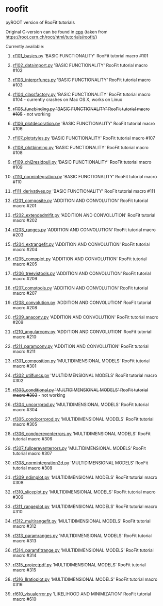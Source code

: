 # roofit
pyROOT version of RooFit tutorials

Original C-version can be found in [cpp](cpp) (taken from https://root.cern.ch/root/html/tutorials/roofit/)

Currently available:

1. [rf101_basics.py](rf101_basics.py) 'BASIC FUNCTIONALITY' RooFit tutorial macro #101
2. [rf102_dataimport.py](rf102_dataimport.py) 'BASIC FUNCTIONALITY' RooFit tutorial macro #102
3. [rf103_interprfuncs.py](rf103_interprfuncs.py) 'BASIC FUNCTIONALITY' RooFit tutorial macro #103
4. [rf104_classfactory.py](rf104_classfactory.py) 'BASIC FUNCTIONALITY' RooFit tutorial macro #104 - currently crashes on Mac OS X, works on Linux
5. ~~[rf105_funcbinding.py](rf105_funcbinding.py) 'BASIC FUNCTIONALITY' RooFit tutorial macro #105~~ - not working
6. [rf106_plotdecoration.py](rf106_plotdecoration.py) 'BASIC FUNCTIONALITY' RooFit tutorial macro #106
7. [rf107_plotstyles.py](rf107_plotstyles.py) 'BASIC FUNCTIONALITY' RooFit tutorial macro #107
8. [rf108_plotbinning.py](rf108_plotbinning.py) 'BASIC FUNCTIONALITY' RooFit tutorial macro #108
9. [rf109_chi2residpull.py](rf109_chi2residpull.py) 'BASIC FUNCTIONALITY' RooFit tutorial macro #109
10. [rf110_normintegration.py](rf110_normintegration.py) 'BASIC FUNCTIONALITY' RooFit tutorial macro #110
11. [rf111_derivatives.py](rf111_derivatives.py) 'BASIC FUNCTIONALITY' RooFit tutorial macro #111
12. [rf201_composite.py](rf201_composite.py) 'ADDITION AND CONVOLUTION' RooFit tutorial macro #201
13. [rf202_extendedmlfit.py](rf202_extendedmlfit.py) 'ADDITION AND CONVOLUTION' RooFit tutorial macro #202
14. [rf203_ranges.py](rf203_ranges.py) 'ADDITION AND CONVOLUTION' RooFit tutorial macro #203
15. [rf204_extrangefit.py](rf204_extrangefit.py) 'ADDITION AND CONVOLUTION' RooFit tutorial macro #204
16. [rf205_compplot.py](rf205_compplot.py) 'ADDITION AND CONVOLUTION' RooFit tutorial macro #205
17. [rf206_treevistools.py](rf206_treevistools.py) 'ADDITION AND CONVOLUTION' RooFit tutorial macro #206
18. [rf207_comptools.py](rf207_comptools.py) 'ADDITION AND CONVOLUTION' RooFit tutorial macro #207
19. [rf208_convolution.py](rf208_convolution.py) 'ADDITION AND CONVOLUTION' RooFit tutorial macro #208
20. [rf209_anaconv.py](rf209_anaconv.py) 'ADDITION AND CONVOLUTION' RooFit tutorial macro #209
21. [rf210_angularconv.py](rf210_angularconv.py) 'ADDITION AND CONVOLUTION' RooFit tutorial macro #210
22. [rf211_paramconv.py](rf211_paramconv.py) 'ADDITION AND CONVOLUTION' RooFit tutorial macro #211
23. [rf301_composition.py](rf301_composition.py) 'MULTIDIMENSIONAL MODELS' RooFit tutorial macro #301
24. [rf302_utilfuncs.py](rf302_utilfuncs.py) 'MULTIDIMENSIONAL MODELS' RooFit tutorial macro #302
25. ~~[rf303_conditional.py](rf303_conditional.py) 'MULTIDIMENSIONAL MODELS' RooFit tutorial macro #303~~ - not working
26. [rf304_uncorrprod.py](rf304_uncorrprod.py) 'MULTIDIMENSIONAL MODELS' RooFit tutorial macro #304
27. [rf305_condcorrprod.py](rf305_condcorrprod.py) 'MULTIDIMENSIONAL MODELS' RooFit tutorial macro #305
28. [rf306_condpereventerrors.py](rf306_condpereventerrors.py) 'MULTIDIMENSIONAL MODELS' RooFit tutorial macro #306
29. [rf307_fullpereventerrors.py](rf307_fullpereventerrors.py) 'MULTIDIMENSIONAL MODELS' RooFit tutorial macro #307
30. [rf308_normintegration2d.py](rf308_normintegration2d.py) 'MULTIDIMENSIONAL MODELS' RooFit tutorial macro #308
31. [rf309_ndimplot.py](rf309_ndimplot.py) 'MULTIDIMENSIONAL MODELS' RooFit tutorial macro #308
32. [rf310_sliceplot.py](rf310_sliceplot.py) 'MULTIDIMENSIONAL MODELS' RooFit tutorial macro #309
33. [rf311_rangeplot.py](rf311_rangeplot.py) 'MULTIDIMENSIONAL MODELS' RooFit tutorial macro #310
34. [rf312_multirangefit.py](rf312_multirangefit.py) 'MULTIDIMENSIONAL MODELS' RooFit tutorial macro #312
35. [rf313_paramranges.py](rf313_paramranges.py) 'MULTIDIMENSIONAL MODELS' RooFit tutorial macro #313
36. [rf314_paramfitrange.py](rf314_paramfitrange.py) 'MULTIDIMENSIONAL MODELS' RooFit tutorial macro #314
37. [rf315_projectpdf.py](rf315_projectpdf.py) 'MULTIDIMENSIONAL MODELS' RooFit tutorial macro #315
38. [rf316_llratioplot.py](rf316_llratioplot.py) 'MULTIDIMENSIONAL MODELS' RooFit tutorial macro #316

68. [rf610_visualerror.py](rf610_visualerror.py) 'LIKELIHOOD AND MINIMIZATION' RooFit tutorial macro #610
